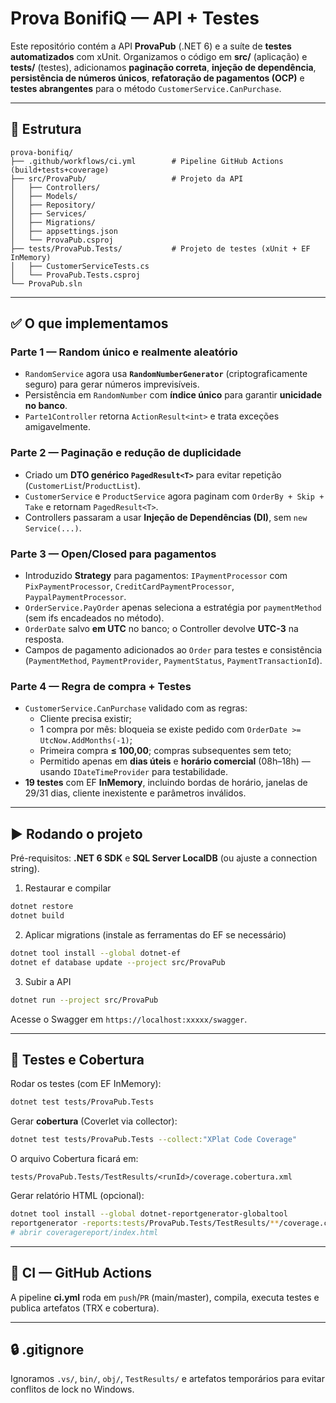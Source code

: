 # Prova BonifiQ — API + Testes

Este repositório contém a API **ProvaPub** (.NET 6) e a suíte de **testes automatizados** com xUnit. 
Organizamos o código em **src/** (aplicação) e **tests/** (testes), adicionamos **paginação correta**, **injeção de dependência**, **persistência de números únicos**, **refatoração de pagamentos (OCP)** e **testes abrangentes** para o método `CustomerService.CanPurchase`.

---

## 📁 Estrutura

```
prova-bonifiq/
├── .github/workflows/ci.yml        # Pipeline GitHub Actions (build+tests+coverage)
├── src/ProvaPub/                   # Projeto da API
│   ├── Controllers/
│   ├── Models/
│   ├── Repository/
│   ├── Services/
│   ├── Migrations/
│   ├── appsettings.json
│   └── ProvaPub.csproj
├── tests/ProvaPub.Tests/           # Projeto de testes (xUnit + EF InMemory)
│   ├── CustomerServiceTests.cs
│   └── ProvaPub.Tests.csproj
└── ProvaPub.sln
```

---

## ✅ O que implementamos

### Parte 1 — Random único e realmente aleatório
- `RandomService` agora usa **`RandomNumberGenerator`** (criptograficamente seguro) para gerar números imprevisíveis.
- Persistência em `RandomNumber` com **índice único** para garantir **unicidade no banco**.
- `Parte1Controller` retorna `ActionResult<int>` e trata exceções amigavelmente.

### Parte 2 — Paginação e redução de duplicidade
- Criado um **DTO genérico `PagedResult<T>`** para evitar repetição (`CustomerList`/`ProductList`).
- `CustomerService` e `ProductService` agora paginam com `OrderBy + Skip + Take` e retornam `PagedResult<T>`.
- Controllers passaram a usar **Injeção de Dependências (DI)**, sem `new Service(...)`.

### Parte 3 — Open/Closed para pagamentos
- Introduzido **Strategy** para pagamentos: `IPaymentProcessor` com `PixPaymentProcessor`, `CreditCardPaymentProcessor`, `PaypalPaymentProcessor`.
- `OrderService.PayOrder` apenas seleciona a estratégia por `paymentMethod` (sem ifs encadeados no método).
- `OrderDate` salvo **em UTC** no banco; o Controller devolve **UTC-3** na resposta.
- Campos de pagamento adicionados ao `Order` para testes e consistência (`PaymentMethod`, `PaymentProvider`, `PaymentStatus`, `PaymentTransactionId`).

### Parte 4 — Regra de compra + Testes
- `CustomerService.CanPurchase` validado com as regras:
  - Cliente precisa existir;
  - 1 compra por mês: bloqueia se existe pedido com `OrderDate >= UtcNow.AddMonths(-1)`;
  - Primeira compra **≤ 100,00**; compras subsequentes sem teto;
  - Permitido apenas em **dias úteis** e **horário comercial** (08h–18h) — usando `IDateTimeProvider` para testabilidade.
- **19 testes** com EF **InMemory**, incluindo bordas de horário, janelas de 29/31 dias, cliente inexistente e parâmetros inválidos.

---

## ▶️ Rodando o projeto

Pré-requisitos: **.NET 6 SDK** e **SQL Server LocalDB** (ou ajuste a connection string).

1) Restaurar e compilar
```bash
dotnet restore
dotnet build
```

2) Aplicar migrations (instale as ferramentas do EF se necessário)
```bash
dotnet tool install --global dotnet-ef
dotnet ef database update --project src/ProvaPub
```

3) Subir a API
```bash
dotnet run --project src/ProvaPub
```
Acesse o Swagger em `https://localhost:xxxxx/swagger`.

---

## 🧪 Testes e Cobertura

Rodar os testes (com EF InMemory):
```bash
dotnet test tests/ProvaPub.Tests
```

Gerar **cobertura** (Coverlet via collector):
```bash
dotnet test tests/ProvaPub.Tests --collect:"XPlat Code Coverage"
```
O arquivo Cobertura ficará em:
```
tests/ProvaPub.Tests/TestResults/<runId>/coverage.cobertura.xml
```

Gerar relatório HTML (opcional):
```bash
dotnet tool install --global dotnet-reportgenerator-globaltool
reportgenerator -reports:tests/ProvaPub.Tests/TestResults/**/coverage.cobertura.xml -targetdir:coveragereport
# abrir coveragereport/index.html
```

---

## 🤖 CI — GitHub Actions

A pipeline **ci.yml** roda em `push`/`PR` (main/master), compila, executa testes e publica artefatos (TRX e cobertura).

---

## 🔒 .gitignore

Ignoramos `.vs/`, `bin/`, `obj/`, `TestResults/` e artefatos temporários para evitar conflitos de lock no Windows.
